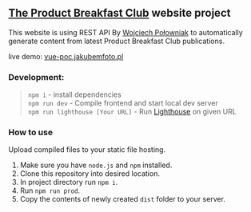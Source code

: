 ## [The Product Breakfast Club](https://open.spotify.com/show/1qvzYYHQko5sMuKWmoundZ) website project

This website is using REST API By [Wojciech Połowniak](https://github.com/Worie/pbc-api) to automatically generate content from latest Product Breakfast Club publications.

live demo: [vue-poc.jakubemfoto.pl](https://vue-poc.jakubemfoto.pl)

### Development:
> `npm i` - install dependencies <br>
> `npm run dev` - Compile frontend and start local dev server<br>
> `npm run lighthouse [Your URL]` - Run [Lighthouse](https://github.com/GoogleChrome/lighthouse) on given URL<br>

### How to use
Upload compiled files to your static file hosting.

1. Make sure you have `node.js` and `npm` installed.
2. Clone this repository into desired location.
3. In project directory run `npm i`.
4. Run `npm run prod`.
5. Copy the contents of newly created `dist` folder to your server.